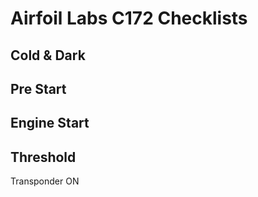 # Airfoil Labs C172 Checklists

## Cold & Dark

## Pre Start

## Engine Start

## Threshold

Transponder ON
